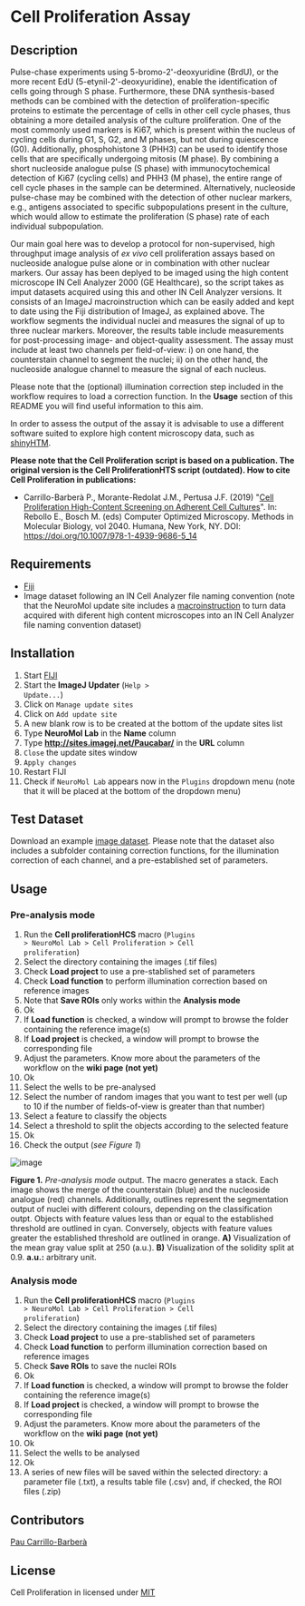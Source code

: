 # Cell Proliferation Assay

## Description

Pulse-chase experiments using 5-bromo-2'-deoxyuridine (BrdU), or the more recent EdU (5-etynil-2'-deoxyuridine), enable the identification of cells going through S phase. Furthermore, these DNA synthesis-based methods can be combined with the detection of proliferation-specific proteins to estimate the percentage of cells in other cell cycle phases, thus obtaining a more detailed analysis of the culture proliferation. One of the most commonly used markers is Ki67, which is present within the nucleus of cycling cells during G1, S, G2, and M phases, but not during quiescence (G0). Additionally, phosphohistone 3 (PHH3) can be used to identify those cells that are specifically undergoing mitosis (M phase). By combining a short nucleoside analogue pulse (S phase) with immunocytochemical
detection of Ki67 (cycling cells) and PHH3 (M phase), the entire range of cell cycle phases in the sample can be determined. Alternatively, nucleoside pulse-chase may be combined with the detection of other nuclear markers, e.g., antigens associated to specific subpopulations present in the culture, which would allow to estimate the proliferation (S phase) rate of each individual subpopulation.

Our main goal here was to develop a protocol for non-supervised, high throughput image analysis of _ex vivo_ cell proliferation assays based on nucleoside analogue pulse alone or in combination with other nuclear markers. Our assay has been deplyed to be imaged using the high content microscope IN Cell Analyzer 2000 (GE Healthcare), so the script takes as imput datasets acquired using this and other IN Cell Analyzer versions. It consists of an ImageJ macroinstruction which can be easily added and kept to date using the Fiji distribution of ImageJ, as explained above. The workflow segments the individual nuclei and measures the signal of up to three nuclear markers.  Moreover, the results table include measurements for post-processing image- and object-quality assessment. The assay must include at least two channels per field-of-view: i) on one hand, the counterstain channel to segment the nuclei; ii) on the other hand, the nucleoside analogue channel to measure the signal of each nucleus.

Please note that the (optional) illumination correction step included in the workflow requires to load a correction function. In the **Usage** section of this README you will find useful information to this aim.

In order to assess the output of the assay it is advisable to use a different software suited to explore high content microscopy data, such as [shinyHTM](https://github.com/embl-cba/shinyHTM/blob/master/README.md#shinyhtm).

**Please note that the Cell Proliferation script is based on a publication. The original version is the Cell ProliferationHTS script (outdated). How to cite Cell Proliferation in publications:**

* Carrillo-Barberà P., Morante-Redolat J.M., Pertusa J.F. (2019) "[Cell Proliferation High-Content Screening on Adherent Cell Cultures](https://doi.org/10.1007/978-1-4939-9686-5_14)". In: Rebollo E., Bosch M. (eds) Computer Optimized Microscopy. Methods in Molecular Biology, vol 2040. Humana, New York, NY. DOI: https://doi.org/10.1007/978-1-4939-9686-5_14

## Requirements

* [Fiji](https://fiji.sc/)
* Image dataset following an IN Cell Analyzer file naming convention (note that the NeuroMol update site includes a [macroinstruction](https://github.com/paucabar/other_macros) to turn data acquired with diferent high content microscopes into an IN Cell Analyzer file naming convention dataset)

## Installation

1. Start [FIJI](https://fiji.sc/)
2. Start the **ImageJ Updater** (<code>Help > Update...</code>)
3. Click on <code>Manage update sites</code>
4. Click on <code>Add update site</code>
5. A new blank row is to be created at the bottom of the update sites list
6. Type **NeuroMol Lab** in the **Name** column
7. Type **http://sites.imagej.net/Paucabar/** in the **URL** column
8. <code>Close</code> the update sites window
9. <code>Apply changes</code>
10. Restart FIJI
11. Check if <code>NeuroMol Lab</code> appears now in the <code>Plugins</code> dropdown menu (note that it will be placed at the bottom of the dropdown menu)

## Test Dataset

Download an example [image dataset](https://drive.google.com/drive/folders/1TpVaDCsidEvTLiANmfiKwsXUWDTw9Xes?usp=sharing). Please note that the dataset also includes a subfolder containing correction functions, for the illumination correction of each channel, and a pre-established set of parameters.

## Usage

### Pre-analysis mode

1. Run the **Cell proliferationHCS** macro (<code>Plugins > NeuroMol Lab > Cell Proliferation > Cell proliferation</code>)
2. Select the directory containing the images (.tif files)
3. Check **Load project** to use a pre-stablished set of parameters
4. Check **Load function** to perform illumination correction based on reference images
5. Note that **Save ROIs** only works within the **Analysis mode**
6. Ok
7. If **Load function** is checked, a window will prompt to browse the folder containing the reference image(s)
8. If **Load project** is checked, a window will prompt to browse the corresponding file
9. Adjust the parameters. Know more about the parameters of the workflow on the **wiki page (not yet)**
10. Ok
11. Select the wells to be pre-analysed
12. Select the number of random images that you want to test per well (up to 10 if the number of fields-of-view is greater than that number)
13. Select a feature to classify the objects
14. Select a threshold to split the objects according to the selected feature
15. Ok
16. Check the output (_see Figure 1_)

![image](https://user-images.githubusercontent.com/39589980/81289441-b969bd00-9066-11ea-85df-96e7a98be6ce.png)

**Figure 1.** _Pre-analysis mode_ output. The macro generates a stack. Each image shows the merge of the counterstain (blue) and the nucleoside analogue (red) channels. Additionally, outlines represent the segmentation output of nuclei with different colours, depending on the classification outpt. Objects with feature values less than or equal to the established threshold are outlined in cyan. Conversely, objects with feature values greater the established threshold are outlined in orange. **A)** Visualization of the mean gray value split at 250 (a.u.). **B)** Visualization of the solidity split at 0.9. **a.u.:** arbitrary unit.

### Analysis mode

1. Run the **Cell proliferationHCS** macro (<code>Plugins > NeuroMol Lab > Cell Proliferation > Cell proliferation</code>)
2. Select the directory containing the images (.tif files)
3. Check **Load project** to use a pre-stablished set of parameters
4. Check **Load function** to perform illumination correction based on reference images
5. Check **Save ROIs** to save the nuclei ROIs
6. Ok
7. If **Load function** is checked, a window will prompt to browse the folder containing the reference image(s)
8. If **Load project** is checked, a window will prompt to browse the corresponding file
9. Adjust the parameters. Know more about the parameters of the workflow on the **wiki page (not yet)**
10. Ok
11. Select the wells to be analysed
12. Ok
8. A series of new files will be saved within the selected directory: a parameter file (.txt), a results table file (.csv) and, if checked, the ROI  files (.zip)

## Contributors

[Pau Carrillo-Barberà](https://github.com/paucabar)

## License

Cell Proliferation in licensed under [MIT](https://imagej.net/MIT)
